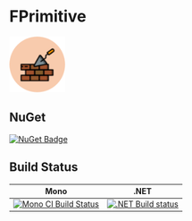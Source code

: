 # FPrimitive

<img src="/docsrc/files/img/logo.png" width=100 height=100 alt="logo" />

## NuGet

[![NuGet Badge](https://buildstats.info/nuget/fprimitive)](https://www.nuget.org/packages/fprimitive)

## Build Status

| Mono                                                                                                                                      | .NET                                                                                                                                                   |
| ----------------------------------------------------------------------------------------------------------------------------------------- | ------------------------------------------------------------------------------------------------------------------------------------------------------ |
| [![Mono CI Build Status](https://travis-ci.org/stijnmoreels/FPrimitive.svg?branch=master)](https://travis-ci.org/stijnmoreels/FPrimitive) | [![.NET Build status](https://ci.appveyor.com/api/projects/status/2ijw1am46pyhqnur?svg=true)](https://ci.appveyor.com/project/stijnmoreels/fprimitive) |
